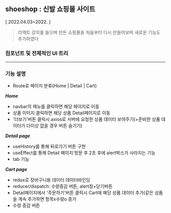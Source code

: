 ## shoeshop : 신발 쇼핑몰 사이트
[ 2022.04.03~2022. ]

> 리액트 강의를 들으며 만든 쇼핑몰을 처음부터 다시 만들어보며 새로운 기능도 추가하였다

### 컴포넌트 및 전체적인 UI 트리 

***

### 기능 설명
* Route로 페이지 분류(Home | Detail | Cart)

***Home***
* navbar의 메뉴를 클릭하면 해당 페이지로 이동
* 상품 이미지 클릭하면 해당 상품 Detail페이지로 이동
* '더보기'버튼 클릭시 axios로 서버에 요청한 상품 데이터 보여주기(+준비한 상품 데이터가 더이상 없을 경우 버튼 숨기기)

***Detail page***
* useHistory를 통해 뒤로가기 버튼 구현
* useEffect를 통해 Detail 페이지 방문 후 2초 후에 alert박스가 사라지는 기능
* tab 기능

***Cart page***
* redux로 장바구니용 데이터 데이터바인딩
* reducer/dispatch: 수량증감 버튼, alert창+닫기버튼
* Detail페이지에서 '주문하기'버튼 클릭시 Cart에 해당 상품 데이터 추가(같은 상품을 계속 추가하면 항목x수량o 증가
* 수량 증감 버튼
